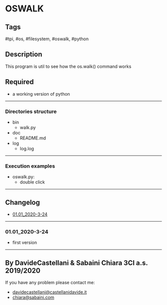 # OSWALK

## Tags
 #tpi, #os, #filesystem, #oswalk, #python

## Description
This program is util to see how the os.walk() command works

## Required
- a working version of python
  
---

### Directories structure
- bin
  - walk.py
- doc
  - README.md
- log
  - log.log
---

### Execution examples
- oswalk.py:
  - double click

---
## Changelog 
- [01.01_2020-3-24](#0101_2020-3-24)

---
### 01.01_2020-3-24
 - first version


---
By DavideCastellani & Sabaini Chiara 3CI a.s. 2019/2020
---
If you have any problem please contact me:
- davidecastellani@castellanidavide.it
- chiara@sabaini.com